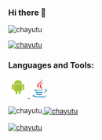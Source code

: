 ### Hi there 👋

<!--
**ChayutU/ChayutU** is a ✨ _special_ ✨ repository because its `README.md` (this file) appears on your GitHub profile.

Here are some ideas to get you started:

- 🔭 I’m currently working on ...
- 🌱 I’m currently learning ...
- 👯 I’m looking to collaborate on ...
- 🤔 I’m looking for help with ...
- 💬 Ask me about ...
- 📫 How to reach me: ...
- 😄 Pronouns: ...
- ⚡ Fun fact: ...
-->
<p align="left"> <img src="https://komarev.com/ghpvc/?username=chayutu&label=Profile%20views&color=0e75b6&style=flat" alt="chayutu" /> </p>

<p align="left"> <a href="https://github.com/ryo-ma/github-profile-trophy"><img src="https://github-profile-trophy.vercel.app/?username=chayutu" alt="chayutu" /></a> </p>


<h3 align="left">Languages and Tools:</h3>
<p align="left"> <a href="https://developer.android.com" target="_blank"> <img src="https://raw.githubusercontent.com/devicons/devicon/master/icons/android/android-original-wordmark.svg" alt="android" width="40" height="40"/> </a> <img src="https://raw.githubusercontent.com/devicons/devicon/master/icons/java/java-original.svg" alt="java" width="40" height="40"/> </a> <a href="https://kotlinlang.org" target="_blank"> </p>

<p><img align="left" src="https://github-readme-stats.vercel.app/api/top-langs?username=chayutu&show_icons=true&locale=en&layout=compact" alt="chayutu" /></p>

<p>&nbsp;<img align="center" src="https://github-readme-stats.vercel.app/api?username=chayutu&show_icons=true&locale=en" alt="chayutu" /></p>

<p><img align="center" src="https://github-readme-streak-stats.herokuapp.com/?user=chayutu&" alt="chayutu" /></p>

